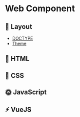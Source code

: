 # Web Component

## :book: Layout

* [DOCTYPE](https://github.com/yonghap/Web-Component/blob/main/layout/doctype.md)
* [Theme](https://github.com/yonghap/Web-Component/blob/main/layout/theme.md)


## :page_facing_up: HTML

## :art: CSS

## :sun_with_face: JavaScript



## :zap: VueJS  

